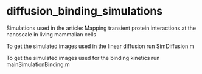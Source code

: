 # diffusion_binding_simulations
Simulations used in the article: Mapping transient protein interactions at the nanoscale in living mammalian cells

To get the simulated images used in the linear diffusion run SimDiffusion.m

To get the simulated images used for the binding kinetics run mainSimulationBinding.m
